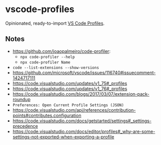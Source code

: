 # vscode-profiles

Opinionated, ready-to-import [VS Code Profiles](https://code.visualstudio.com/docs/editor/profiles).

## Notes

- https://github.com/joaopalmeiro/code-profiler:
  - `npx code-profiler --help`
  - `npx code-profiler Name`
- `code --list-extensions --show-versions`
- https://github.com/microsoft/vscode/issues/116740#issuecomment-1424717111
- https://code.visualstudio.com/updates/v1_75#_profiles
- https://code.visualstudio.com/updates/v1_76#_profiles
- https://code.visualstudio.com/blogs/2017/03/07/extension-pack-roundup
- `Preferences: Open Current Profile Settings (JSON)`
- https://code.visualstudio.com/api/references/contribution-points#contributes.configuration
- https://code.visualstudio.com/docs/getstarted/settings#_settings-precedence
- https://code.visualstudio.com/docs/editor/profiles#_why-are-some-settings-not-exported-when-exporting-a-profile
